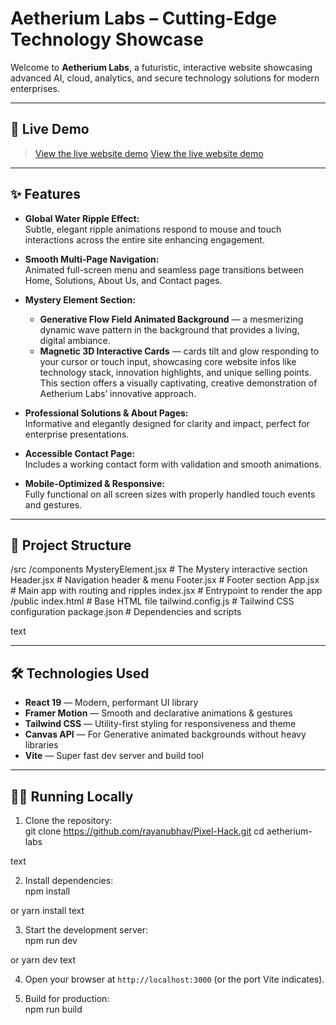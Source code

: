 # Aetherium Labs – Cutting-Edge Technology Showcase

Welcome to **Aetherium Labs**, a futuristic, interactive website showcasing advanced AI, cloud, analytics, and secure technology solutions for modern enterprises.

---

## 🚀 Live Demo

> [View the live website demo](https://bright-douhua-cb3b98.netlify.app/)
> [View the live website demo](https://tranquil-licorice-fc0715.netlify.app/)

---

## ✨ Features

- **Global Water Ripple Effect:**  
  Subtle, elegant ripple animations respond to mouse and touch interactions across the entire site enhancing engagement.

- **Smooth Multi-Page Navigation:**  
  Animated full-screen menu and seamless page transitions between Home, Solutions, About Us, and Contact pages.

- **Mystery Element Section:**  
  - **Generative Flow Field Animated Background** — a mesmerizing dynamic wave pattern in the background that provides a living, digital ambiance.  
  - **Magnetic 3D Interactive Cards** — cards tilt and glow responding to your cursor or touch input, showcasing core website infos like technology stack, innovation highlights, and unique selling points.  
  This section offers a visually captivating, creative demonstration of Aetherium Labs’ innovative approach.

- **Professional Solutions & About Pages:**  
  Informative and elegantly designed for clarity and impact, perfect for enterprise presentations.

- **Accessible Contact Page:**  
  Includes a working contact form with validation and smooth animations.

- **Mobile-Optimized & Responsive:**  
  Fully functional on all screen sizes with properly handled touch events and gestures.

---

## 📁 Project Structure

/src
/components
MysteryElement.jsx # The Mystery interactive section
Header.jsx # Navigation header & menu
Footer.jsx # Footer section
App.jsx # Main app with routing and ripples
index.jsx # Entrypoint to render the app
/public
index.html # Base HTML file
tailwind.config.js # Tailwind CSS configuration
package.json # Dependencies and scripts

text

---

## 🛠️ Technologies Used

- **React 19** — Modern, performant UI library  
- **Framer Motion** — Smooth and declarative animations & gestures  
- **Tailwind CSS** — Utility-first styling for responsiveness and theme  
- **Canvas API** — For Generative animated backgrounds without heavy libraries  
- **Vite** — Super fast dev server and build tool  

---

## 👩‍💻 Running Locally

1. Clone the repository:  
git clone https://github.com/rayanubhav/Pixel-Hack.git
cd aetherium-labs

text

2. Install dependencies:  
npm install

or yarn install
text

3. Start the development server:  
npm run dev

or yarn dev
text

4. Open your browser at `http://localhost:3000` (or the port Vite indicates).

5. Build for production:  
npm run build

